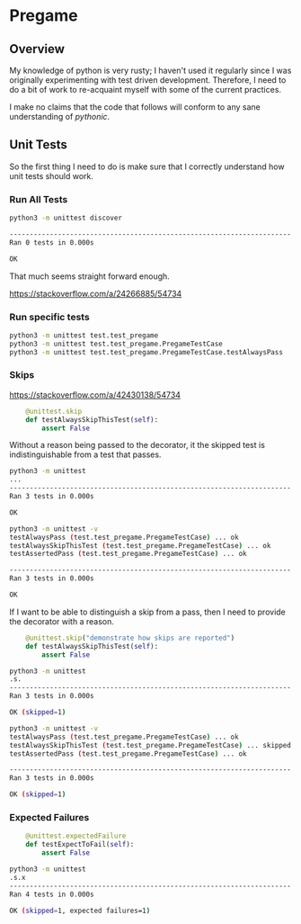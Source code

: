 # Pregame

## Overview

My knowledge of python is very rusty; I haven't used it regularly since I was originally
experimenting with test driven development.  Therefore, I need to do a bit of work to
re-acquaint myself with some of the current practices.

I make no claims that the code that follows will conform to any sane understanding of
_pythonic_.

## Unit Tests

So the first thing I need to do is make sure that I correctly understand how unit tests
should work.

### Run All Tests
```bash
python3 -m unittest discover

----------------------------------------------------------------------
Ran 0 tests in 0.000s

OK

```

That much seems straight forward enough.

https://stackoverflow.com/a/24266885/54734

### Run specific tests

```bash
python3 -m unittest test.test_pregame
python3 -m unittest test.test_pregame.PregameTestCase
python3 -m unittest test.test_pregame.PregameTestCase.testAlwaysPass

```

### Skips

https://stackoverflow.com/a/42430138/54734

```python
    @unittest.skip
    def testAlwaysSkipThisTest(self):
        assert False

```

Without a reason being passed to the decorator, it the skipped test
is indistinguishable from a test that passes.

```bash
python3 -m unittest
...
----------------------------------------------------------------------
Ran 3 tests in 0.000s

OK
```

```bash
python3 -m unittest -v
testAlwaysPass (test.test_pregame.PregameTestCase) ... ok
testAlwaysSkipThisTest (test.test_pregame.PregameTestCase) ... ok
testAssertedPass (test.test_pregame.PregameTestCase) ... ok

----------------------------------------------------------------------
Ran 3 tests in 0.000s

OK
```

If I want to be able to distinguish a skip from a pass, then I
need to provide the decorator with a reason.

```python
    @unittest.skip("demonstrate how skips are reported")
    def testAlwaysSkipThisTest(self):
        assert False
```

```bash
python3 -m unittest
.s.
----------------------------------------------------------------------
Ran 3 tests in 0.000s

OK (skipped=1)

```

```bash
python3 -m unittest -v
testAlwaysPass (test.test_pregame.PregameTestCase) ... ok
testAlwaysSkipThisTest (test.test_pregame.PregameTestCase) ... skipped 'demonstrate how skips are reported'
testAssertedPass (test.test_pregame.PregameTestCase) ... ok

----------------------------------------------------------------------
Ran 3 tests in 0.000s

OK (skipped=1)
```

### Expected Failures

```python
    @unittest.expectedFailure
    def testExpectToFail(self):
        assert False
```

```bash
python3 -m unittest
.s.x
----------------------------------------------------------------------
Ran 4 tests in 0.000s

OK (skipped=1, expected failures=1)

```